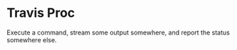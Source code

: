 # Travis Proc

Execute a command, stream some output somewhere, and report the status somewhere
else.
